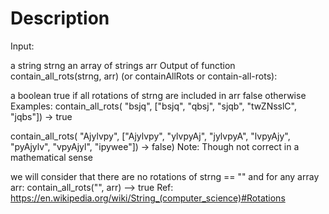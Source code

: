 # Description

Input:

a string strng
an array of strings arr
Output of function contain_all_rots(strng, arr) (or containAllRots or contain-all-rots):

a boolean true if all rotations of strng are included in arr
false otherwise
Examples:
contain_all_rots(
  "bsjq", ["bsjq", "qbsj", "sjqb", "twZNsslC", "jqbs"]) -> true

contain_all_rots(
  "Ajylvpy", ["Ajylvpy", "ylvpyAj", "jylvpyA", "lvpyAjy", "pyAjylv", "vpyAjyl", "ipywee"]) -> false)
Note:
Though not correct in a mathematical sense

we will consider that there are no rotations of strng == ""
and for any array arr: contain_all_rots("", arr) --> true
Ref: https://en.wikipedia.org/wiki/String_(computer_science)#Rotations